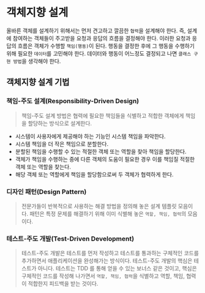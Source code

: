# 객체지향 설계

올바른 객체를 설계하기 위해서는 먼저 견고하고 깔끔한 `협력`을 설계해야 한다. 즉, 설계에 참여하는 객체들이 주고받을 요청과 응답의 흐름을 결정해야 한다.
이러한 요청과 응답의 흐름은 객체가 수행할 `책임(행동)`이 된다. 행동을 결정한 후에 그 행동을 수행하기 위해 필요한 `데이터`를 고민해야 한다.
데이터와 행동이 어느정도 결정되고 나면 `클래스 구현 방법`을 생각해야 한다.

## 객체지향 설계 기법

### 책임-주도 설계(Responsibility-Driven Design) 

> 책임-주도 설계 방법은 협력에 필요한 책임들을 식별하고 적합한 객체에게 책임을 할당하는 방식으로 설계한다.

- 시스템이 사용자에게 제공해야 하는 기능인 시스템 책임을 파악한다.
- 시스템 책임을 더 작은 책임으로 분할한다.
- 분할된 책임을 수행할 수 있는 적절한 객체 또는 역할을 찾아 책임을 할당한다.
- 객체가 책임을 수행하는 중에 다른 객체의 도움이 필요한 경우 이를 책임질 적절한 객체 또는 역할을 찾는다.
- 해당 객체 또는 역할에게 책임을 할당함으로써 두 객체가 협력하게 한다.

### 디자인 패턴(Design Pattern)

> 전문가들이 반복적으로 사용하는 해결 방법을 정의해 놓은 설계 템플릿 모음이다. 패턴은 특정 문제를 해결하기 위해 이미 식별해 놓은 `역할, 책임, 협력`의 모음이다.

### 테스트-주도 개발(Test-Driven Development)

> 테스트-주도 개발은 테스트를 먼저 작성하고 테스트를 통과하는 구체적인 코드를 추가하면서 애플리케이션을 완성해가는 방식이다. 테스트-주도 개발의 핵심은 테스트가 아니다.
테스트는 TDD 를 통해 얻을 수 있는 보너스 같은 것이고, 핵심은 구체적인 코드를 작성해 나가면서 `역할, 책임, 협력`을 식별하고 역할, 책임, 협력이 적합한지 피드백을 받는 것이다.

